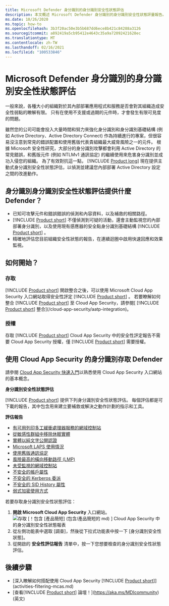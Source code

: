 ```yaml
---
title: Microsoft Defender 身分識別的身分識別安全性狀態評估
description: 本文概述 Microsoft Defender 身分識別的身分識別安全性狀態評量報告。
ms.date: 10/26/2020
ms.topic: how-to
ms.openlocfilehash: 3b3f20ac50e3b5b687dd6ece8b421c84288a3126
ms.sourcegitcommit: a892419a5cb95412e4643c35a9a72092421628ec
ms.translationtype: MT
ms.contentlocale: zh-TW
ms.lasthandoff: 02/16/2021
ms.locfileid: "100533846"
---
```

# <a name="microsoft-defender-for-identitys-identity-security-posture-assessments"></a>Microsoft Defender 身分識別的身分識別安全性狀態評估

一般來說，各種大小的組織對於其內部部署應用程式和服務是否會對其組織造成安全性弱點的瞭解有限。 只有在使用不支援或過期的元件時，才會發生有限可見度的問題。

雖然您的公司可能會投入大量時間和努力來強化身分識別和身分識別基礎結構 (例如 Active Directory、Active Directory Connect) 作為持續進行的專案，但很容易沒注意到常見的錯誤配置和使用舊版代表貴組織最大威脅風險之一的元件。 根據 Microsoft 安全性研究，大部分的身分識別攻擊都會利用 Active Directory 的常見錯誤，和舊版元件 (例如 NTLMv1 通訊協定) 的繼續使用來危害身分識別並成功入侵您的組織。 為了有效對抗這一點， [!INCLUDE [Product long](includes/product-long.md)] 現在提供主動式身分識別安全性狀態評估，以偵測並建議您內部部署 Active Directory 設定之間的改進動作。

## <a name="what-do-defender-for-identity-identity-security-posture-assessments-provide"></a>身分識別身分識別安全性狀態評估提供什麼 Defender？

- 已知可攻擊元件和錯誤錯誤的偵測和內容資料，以及補救的相關路徑。
- [!INCLUDE [Product short](includes/product-short.md)] 不僅偵測到可疑的活動，還會主動監視您的內部部署身分識別，以及使用現有感應器的安全點身分識別基礎結構 [!INCLUDE [Product short](includes/product-short.md)] 。
- 精確地評估您目前組織安全性狀態的報告，在連續迴圈中啟用快速回應和效果監視。

## <a name="how-do-i-get-started"></a>如何開始？

### <a name="access"></a>存取

[!INCLUDE [Product short](includes/product-short.md)] 開啟整合之後，可以使用 Microsoft Cloud App Security 入口網站取得安全性評定 [!INCLUDE [Product short](includes/product-short.md)] 。 若要瞭解如何整合 [!INCLUDE [Product short](includes/product-short.md)] 至 Cloud App Security，請參閱[ [!INCLUDE [Product short](includes/product-short.md)] 整合](/cloud-app-security/aatp-integration)。

### <a name="licensing"></a>授權

存取 [!INCLUDE [Product short](includes/product-short.md)] Cloud App Security 中的安全性評定報告不需要 Cloud App Security 授權，僅 [!INCLUDE [Product short](includes/product-short.md)] 需要授權。

## <a name="access-defender-for-identity-using-cloud-app-security"></a>使用 Cloud App Security 的身分識別存取 Defender

請參閱 [Cloud App Security 快速入門](/cloud-app-security/getting-started-with-cloud-app-security)以熟悉使用 Cloud App Security 入口網站的基本概念。

**身分識別安全性狀態評估**

[!INCLUDE [Product short](includes/product-short.md)] 提供下列身分識別安全性狀態評估。 每個評估都是可下載的報告，其中包含用來建立要補救或解決之動作計劃的指示和工具。

**評估報告**

- [有可用列印多工緩衝處理器服務的網域控制站](cas-isp-print-spooler.md)
- [從敏感性群組中移除休眠實體](cas-isp-dormant-entities.md)
- [實體以純文字公開認證](cas-isp-clear-text.md)
- [Microsoft LAPS 使用情況](cas-isp-laps.md)
- [使用舊版通訊協定](cas-isp-legacy-protocols.md)
- [風險最高的橫向移動路徑 (LMP)](cas-isp-riskiest-lmp.md)
- [未受監視的網域控制站](cas-isp-unmonitored-domain-controller.md)
- [不安全的帳戶屬性](cas-isp-unsecure-account-attributes.md)
- [不安全的 Kerberos 委派](cas-isp-unconstrained-kerberos.md)
- [不安全的 SID History 屬性](cas-isp-unsecure-sid-history-attribute.md)
- [弱式加密使用方式](cas-isp-weak-cipher.md)

若要存取身分識別安全性狀態評估：

1. **開啟 Microsoft Cloud App Security** 入口網站。
    ![存取 [！包含 [產品簡短] (包含/產品簡短的 md) ] Cloud App Security 中的身分識別安全性狀態報表](media/cas-isp-report-1.png)
1. 從左側功能表中選取 [調查]，然後從下拉式功能表中按一下 [身分識別安全性狀態]。
1. 從開啟的 **安全性評估報告** 清單中，按一下您想要檢查的身分識別安全性狀態評估。

## <a name="next-steps"></a>後續步驟

- [深入瞭解如何搭配使用 Cloud App Security [!INCLUDE [Product short](includes/product-short.md)]](activities-filtering-mcas.md)
- [查看[!INCLUDE [Product short](includes/product-short.md)] 論壇！](https://aka.ms/MDIcommunity)\(英文\)
